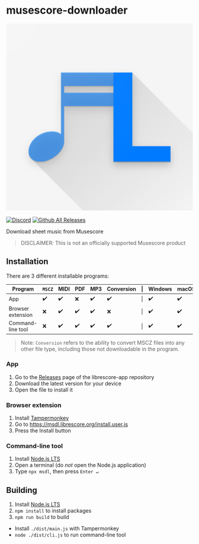 # musescore-downloader

![LibreScore logo](images/logo.png)

[![Discord](https://img.shields.io/discord/774491656643674122?color=5865F2&label=&labelColor=555555&logo=discord&logoColor=FFFFFF)](https://discord.gg/DKu7cUZ4XQ) [![Github All Releases](https://img.shields.io/github/downloads/LibreScore/musescore-downloader/total.svg)](https://github.com/LibreScore/musescore-downloader/releases/latest)

Download sheet music from Musescore

> DISCLAIMER: This is not an officially supported Musescore product

## Installation

There are 3 different installable programs:

| Program           | `MSCZ` | MIDI | PDF | MP3 | Conversion | \|  | Windows | macOS | Linux | Android | iOS |
| ----------------- | ------ | ---- | --- | --- | ---------- | --- | ------- | ----- | ----- | ------- | --- |
| App               | ✔️     | ✔️   | ❌  | ✔️  | ✔️         | \|  | ✔️      | ✔️    | WIP   | ✔️      | ❌  |
| Browser extension | ❌     | ✔️   | ✔️  | ✔️  | ❌         | \|  | ✔️      | ✔️    | ✔️    | ✔️      | ❌  |
| Command-line tool | ❌     | ✔️   | ✔️  | ✔️  | ✔️         | \|  | ✔️      | ✔️    | ✔️    | ✔️      | ❌  |

> Note: `Conversion` refers to the ability to convert MSCZ files into any other file type, including those not downloadable in the program.

### App

1. Go to the [Releases](https://github.com/LibreScore/librescore-app/releases/latest) page of the librescore-app repository
2. Download the latest version for your device
3. Open the file to install it

### Browser extension

1. Install [Tampermonkey](https://www.tampermonkey.net)
2. Go to <https://msdl.librescore.org/install.user.js>
3. Press the Install button

### Command-line tool

1. Install [Node.js LTS](https://nodejs.org)
2. Open a terminal (do _not_ open the Node.js application)
3. Type `npx msdl`, then press `Enter ↵`

## Building

1. Install [Node.js LTS](https://nodejs.org)
2. `npm install` to install packages
3. `npm run build` to build

- Install `./dist/main.js` with Tampermonkey
- `node ./dist/cli.js` to run command-line tool
